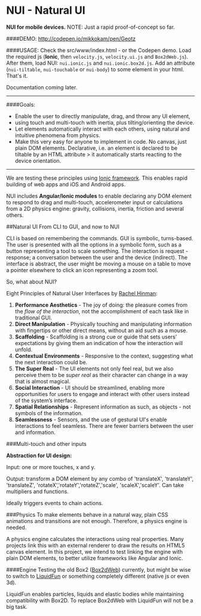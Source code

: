 NUI - Natural UI
================
**NUI for mobile devices.** NOTE: Just a rapid proof-of-concept so far.

####DEMO: http://codepen.io/mikkokam/pen/Geotz

####USAGE: Check the src/www/index.html - or the Codepen demo.
Load the required js (**Ionic**, then `velocity.js`, `velocity.ui.js` and `Box2dWeb.js`).
After them, load NUI: `nui.ionic.js` and `nui.ionic.box2d.js`.
Add an attribute (`nui-tiltable`, `nui-touchable` or `nui-body`) to some element in your html. That's it.

Documentation coming later.

---------------

####Goals:
* Enable the user to directly manipulate, drag, and throw any UI element,
* using touch and multi-touch with inertia, plus tilting/orienting the device.
* Let elements automatically interact with each others, using natural and intuitive phenomena from physics.
* Make this very easy for anyone to implement in code. No canvas, just plain DOM elements. Declarative, i.e. an element is declared to be tiltable by an HTML attribute > it automatically starts reacting to the device orientation.


---------------

We are testing these principles using [Ionic framework](http://ionicframework.com/). This enables rapid building of web apps and iOS and Android apps.

NUI includes **Angular/Ionic modules** to enable declaring any DOM element to respond to drag and multi-touch, accelerometer input or calculations from a 2D physics engine: gravity, collisions, inertia, friction and several others.

##Natural UI
From CLI to GUI, and now to NUI

CLI is based on remembering the commands.
GUI is symbolic, turns-based.
The user is presented with all the options in a symbolic form, such as a button representing a tool to scale something. The interaction is request - response; a conversation between the user and the device (indirect).
The interface is abstract, the user might be moving a mouse on a table to move a pointer elsewhere to click an icon representing a zoom tool.

So, what about NUI?

Eight Principles of Natural User Interfaces by [Rachel Hinman](http://designprinciplesftw.com/collections/eight-principles-of-natural-user-interfaces):

1. **Performance Aesthetics** - The joy of doing: the pleasure comes from the *flow of the interaction*, not the accomplishment of each task like in traditional GUI.
2. **Direct Manipulation** - Physically touching and manipulating information with fingertips or other direct means, without an aid such as a mouse. 
3. **Scaffolding** - Scaffolding is a strong cue or guide that sets users’ expectations by giving them an indication of how the interaction will unfold.
4. **Contextual Environments** - Responsive to the context, suggesting what the next interaction could be.
5. **The Super Real** - The UI elements not only feel real, but we also perceive them to be *super real* as their character can change in a way that is almost magical.
6. **Social Interaction** - UI should be streamlined, enabling more opportunities for users to engage and interact with other users instead of the system’s interface.
7. **Spatial Relationships** - Represent information as such, as objects - not symbols of the information.
8. **Seamlessness** - Sensors, and the use of gestural UI's enable interactions to feel seamless. There are fewer barriers between the user and information.


###Multi-touch and other inputs

**Abstraction for UI design:**

Input:  one or more touches, x and y.

Output: transform a DOM element by any combo of 'translateX', 'translateY', 'translateZ', 'rotateX','rotateY','rotateZ','scale', 'scaleX','scaleY'. Can take multipliers and functions.

Ideally triggers events to chain actions.

###Physics
To make elements behave in a natural way, plain CSS animations and transitions are not enough. Therefore, a physics engine is needed.

A physics engine calculates the interactions using real properties. Many projects link this with an external renderer to draw the results on HTML5 canvas element. In this project, we intend to test linking the engine with plain DOM elements, to better utilize frameworks like Angular and Ionic.

####Engine
Testing the old Box2 ([Box2dWeb](https://code.google.com/p/box2dweb/wiki/BasicUsage)) currently, but might be wise to switch to [LiquidFun](http://google.github.io/liquidfun/) or something completely different (native js or even 3d).

LiquidFun enables particles, liquids and elastic bodies while maintaining compatibility with Box2D. To replace Box2dWeb with LiquidFun will not be a big task.
